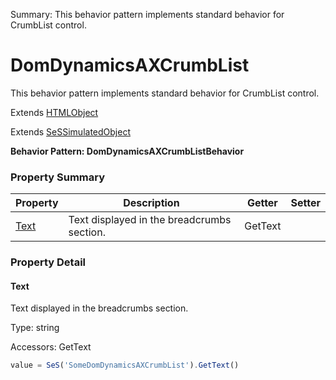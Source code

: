 Summary: This behavior pattern implements standard behavior for CrumbList control.

# DomDynamicsAXCrumbList

This behavior pattern implements standard behavior for CrumbList control.
 
Extends [HTMLObject](HTMLObject.md)

Extends [SeSSimulatedObject](SeSSimulatedObject.md)





**Behavior Pattern: DomDynamicsAXCrumbListBehavior**


<!-- ============================== property summary ========================== -->



### Property Summary
| **Property** | **Description** | **Getter** | **Setter** |
| ------------ | --------------- | ---------- | ---------- |
| [Text](#text) | Text displayed in the breadcrumbs section. | GetText |  |



<!-- ============================== action summary ========================== -->

<!-- ============================== property detail ========================== -->

### Property Detail

<a name="Text"></a>
#### Text

Text displayed in the breadcrumbs section.



Type: string


Accessors: GetText

```javascript
value = SeS('SomeDomDynamicsAXCrumbList').GetText()
```




<!-- ============================== action detail ========================== -->
  

